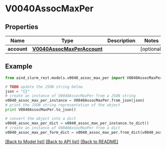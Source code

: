# V0040AssocMaxPer


## Properties

Name | Type | Description | Notes
------------ | ------------- | ------------- | -------------
**account** | [**V0040AssocMaxPerAccount**](V0040AssocMaxPerAccount.md) |  | [optional] 

## Example

```python
from aind_slurm_rest.models.v0040_assoc_max_per import V0040AssocMaxPer

# TODO update the JSON string below
json = "{}"
# create an instance of V0040AssocMaxPer from a JSON string
v0040_assoc_max_per_instance = V0040AssocMaxPer.from_json(json)
# print the JSON string representation of the object
print V0040AssocMaxPer.to_json()

# convert the object into a dict
v0040_assoc_max_per_dict = v0040_assoc_max_per_instance.to_dict()
# create an instance of V0040AssocMaxPer from a dict
v0040_assoc_max_per_form_dict = v0040_assoc_max_per.from_dict(v0040_assoc_max_per_dict)
```
[[Back to Model list]](../README.md#documentation-for-models) [[Back to API list]](../README.md#documentation-for-api-endpoints) [[Back to README]](../README.md)


